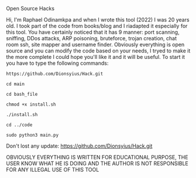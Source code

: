 
Open Source Hacks

Hi, I'm Raphael Odinamkpa and when I wrote this tool (2022) I was 20 years old. I took part of the code from books/blog and I riadapted it especially for this tool. You have certainly noticed that it has 9 manner: port scanning, sniffing, DDos attacks, ARP poisoning, bruteforce, trojan creation, chat room ssh, site mapper and username finder. Obviously everything is open source and you can modify the code based on your needs, I tryed to make it the more complete I could hope you'll like it and it will be useful.
To start it you have to type the following commands:
```
https://github.com/Dionsyius/Hack.git
```
```
cd main
```
```
cd bash_file
```
```
chmod +x install.sh
```
```
./install.sh
```
```
cd ../code
```
```
sudo python3 main.py
```


Don't lost any update: https://github.com/Dionsyius/Hack.git

OBVIOUSLY EVERYTHING IS WRITTEN FOR EDUCATIONAL PURPOSE, THE USER KNOW WHAT HE IS DOING AND THE AUTHOR IS NOT RESPONSIBLE FOR ANY ILLEGAL USE OF THIS TOOL

